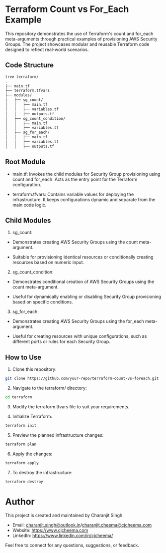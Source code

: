 # Terraform Count vs For_Each Example

This repository demonstrates the use of Terraform's count and for_each meta-arguments through practical examples of provisioning AWS Security Groups. The project showcases modular and reusable Terraform code designed to reflect real-world scenarios.

## Code Structure

```bash
tree terraform/
.
├── main.tf
├── terraform.tfvars
├── modules/
│   ├── sg_count/
│   │   ├── main.tf
│   │   ├── variables.tf
│   │   ├── outputs.tf
│   ├── sg_count_condition/
│   │   ├── main.tf
│   │   ├── variables.tf
│   ├── sg_for_each/
│   │   ├── main.tf
│   │   ├── variables.tf
│   │   ├── outputs.tf
```

## Root Module

* main.tf: Invokes the child modules for Security Group provisioning using count and for_each. Acts as the entry point for the Terraform configuration.

* terraform.tfvars: Contains variable values for deploying the infrastructure. It keeps configurations dynamic and separate from the main code logic.

## Child Modules

1. sg_count:

* Demonstrates creating AWS Security Groups using the count meta-argument.

* Suitable for provisioning identical resources or conditionally creating resources based on numeric input.

2. sg_count_condition:

* Demonstrates conditional creation of AWS Security Groups using the count meta-argument.

* Useful for dynamically enabling or disabling Security Group provisioning based on specific conditions.

3. sg_for_each:

* Demonstrates creating AWS Security Groups using the for_each meta-argument.

* Useful for creating resources with unique configurations, such as different ports or rules for each Security Group.

## How to Use

1. Clone this repository:

```bash 
git clone https://github.com/your-repo/terraform-count-vs-foreach.git
```

2. Navigate to the terraform/ directory:

```bash
cd terraform
```

3. Modify the terraform.tfvars file to suit your requirements.

4. Initialize Terraform:

```bash
terraform init
```

5. Preview the planned infrastructure changes:

```bash
terraform plan
```

6. Apply the changes:

```bash
terraform apply
```

7. To destroy the infrastructure:

```bash
terraform destroy
```

# Author

This project is created and maintained by Charanjit Singh.

* Email: charanjit.singh@outlook.in/charanjit.cheema@cjcheema.com
* Website: https://www.cjcheema.com
* LinkedIn: https://www.linkedin.com/in/cjcheema/

Feel free to connect for any questions, suggestions, or feedback.